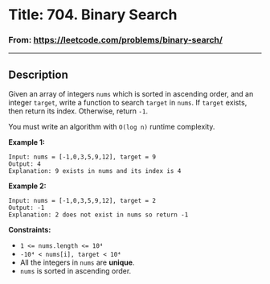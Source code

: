 # Title: 704. Binary Search

### From: https://leetcode.com/problems/binary-search/

***

## Description

Given an array of integers `nums` which is sorted in ascending order, and an integer `target`, write a function to search `target` in `nums`. If `target` exists, then return its index. Otherwise, return `-1`.

You must write an algorithm with `O(log n)` runtime complexity.

**Example 1:**

    Input: nums = [-1,0,3,5,9,12], target = 9
    Output: 4
    Explanation: 9 exists in nums and its index is 4

**Example 2:**

    Input: nums = [-1,0,3,5,9,12], target = 2
    Output: -1
    Explanation: 2 does not exist in nums so return -1
 
**Constraints:**

- `1 <= nums.length <= 10⁴`
- `-10⁴ < nums[i], target < 10⁴`
- All the integers in `nums` are **unique**.
- `nums` is sorted in ascending order.
